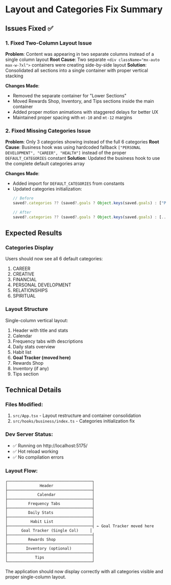 # Layout and Categories Fix Summary

## Issues Fixed ✅

### 1. **Fixed Two-Column Layout Issue**
**Problem**: Content was appearing in two separate columns instead of a single column layout
**Root Cause**: Two separate `<div className="mx-auto max-w-7xl">` containers were creating side-by-side layout
**Solution**: Consolidated all sections into a single container with proper vertical stacking

**Changes Made**:
- Removed the separate container for "Lower Sections"
- Moved Rewards Shop, Inventory, and Tips sections inside the main container
- Added proper motion animations with staggered delays for better UX
- Maintained proper spacing with `mt-10` and `mt-12` margins

### 2. **Fixed Missing Categories Issue**  
**Problem**: Only 3 categories showing instead of the full 6 categories
**Root Cause**: Business hook was using hardcoded fallback `["PERSONAL DEVELOPMENT", "CAREER", "HEALTH"]` instead of the proper `DEFAULT_CATEGORIES` constant
**Solution**: Updated the business hook to use the complete default categories array

**Changes Made**:
- Added import for `DEFAULT_CATEGORIES` from constants
- Updated categories initialization: 
  ```typescript
  // Before
  saved?.categories ?? (saved?.goals ? Object.keys(saved.goals) : ["PERSONAL DEVELOPMENT", "CAREER", "HEALTH"])
  
  // After  
  saved?.categories ?? (saved?.goals ? Object.keys(saved.goals) : [...DEFAULT_CATEGORIES])
  ```

## Expected Results

### **Categories Display**
Users should now see all 6 default categories:
1. CAREER
2. CREATIVE
3. FINANCIAL  
4. PERSONAL DEVELOPMENT
5. RELATIONSHIPS
6. SPIRITUAL

### **Layout Structure**
Single-column vertical layout:
1. Header with title and stats
2. Calendar
3. Frequency tabs with descriptions
4. Daily stats overview
5. Habit list
6. **Goal Tracker (moved here)**
7. Rewards Shop
8. Inventory (if any)
9. Tips section

## Technical Details

### **Files Modified**:
1. `src/App.tsx` - Layout restructure and container consolidation
2. `src/hooks/business/index.ts` - Categories initialization fix

### **Dev Server Status**:
- ✅ Running on http://localhost:5175/
- ✅ Hot reload working
- ✅ No compilation errors

### **Layout Flow**:
```
┌─────────────────────────────────────┐
│              Header                 │
├─────────────────────────────────────┤
│             Calendar                │
├─────────────────────────────────────┤
│         Frequency Tabs              │
├─────────────────────────────────────┤
│         Daily Stats                 │
├─────────────────────────────────────┤
│          Habit List                 │
├─────────────────────────────────────┤ ← Goal Tracker moved here
│      Goal Tracker (Single Col)     │
├─────────────────────────────────────┤
│         Rewards Shop                │
├─────────────────────────────────────┤
│        Inventory (optional)         │
├─────────────────────────────────────┤
│            Tips                     │
└─────────────────────────────────────┘
```

The application should now display correctly with all categories visible and proper single-column layout.
